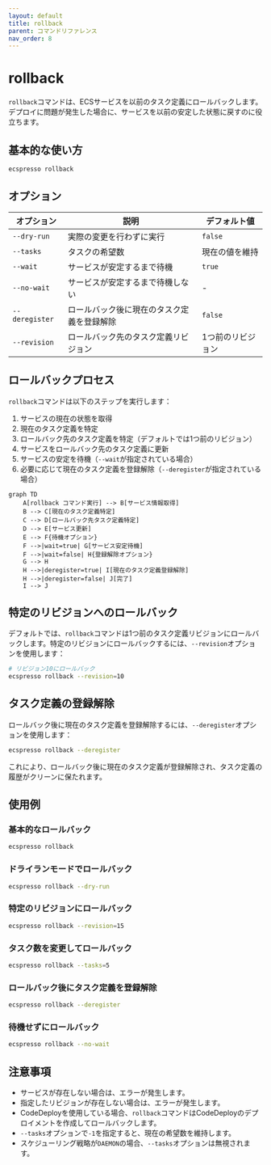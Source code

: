 ```yaml
---
layout: default
title: rollback
parent: コマンドリファレンス
nav_order: 8
---
```


# rollback

`rollback`コマンドは、ECSサービスを以前のタスク定義にロールバックします。デプロイに問題が発生した場合に、サービスを以前の安定した状態に戻すのに役立ちます。

## 基本的な使い方

```bash
ecspresso rollback
```

## オプション

| オプション | 説明 | デフォルト値 |
|------------|------|------------|
| `--dry-run` | 実際の変更を行わずに実行 | `false` |
| `--tasks` | タスクの希望数 | 現在の値を維持 |
| `--wait` | サービスが安定するまで待機 | `true` |
| `--no-wait` | サービスが安定するまで待機しない | - |
| `--deregister` | ロールバック後に現在のタスク定義を登録解除 | `false` |
| `--revision` | ロールバック先のタスク定義リビジョン | 1つ前のリビジョン |

## ロールバックプロセス

`rollback`コマンドは以下のステップを実行します：

1. サービスの現在の状態を取得
2. 現在のタスク定義を特定
3. ロールバック先のタスク定義を特定（デフォルトでは1つ前のリビジョン）
4. サービスをロールバック先のタスク定義に更新
5. サービスの安定を待機（`--wait`が指定されている場合）
6. 必要に応じて現在のタスク定義を登録解除（`--deregister`が指定されている場合）

```mermaid
graph TD
    A[rollback コマンド実行] --> B[サービス情報取得]
    B --> C[現在のタスク定義特定]
    C --> D[ロールバック先タスク定義特定]
    D --> E[サービス更新]
    E --> F{待機オプション}
    F -->|wait=true| G[サービス安定待機]
    F -->|wait=false| H{登録解除オプション}
    G --> H
    H -->|deregister=true| I[現在のタスク定義登録解除]
    H -->|deregister=false| J[完了]
    I --> J
```

## 特定のリビジョンへのロールバック

デフォルトでは、`rollback`コマンドは1つ前のタスク定義リビジョンにロールバックします。特定のリビジョンにロールバックするには、`--revision`オプションを使用します：

```bash
# リビジョン10にロールバック
ecspresso rollback --revision=10
```

## タスク定義の登録解除

ロールバック後に現在のタスク定義を登録解除するには、`--deregister`オプションを使用します：

```bash
ecspresso rollback --deregister
```

これにより、ロールバック後に現在のタスク定義が登録解除され、タスク定義の履歴がクリーンに保たれます。

## 使用例

### 基本的なロールバック

```bash
ecspresso rollback
```

### ドライランモードでロールバック

```bash
ecspresso rollback --dry-run
```

### 特定のリビジョンにロールバック

```bash
ecspresso rollback --revision=15
```

### タスク数を変更してロールバック

```bash
ecspresso rollback --tasks=5
```

### ロールバック後にタスク定義を登録解除

```bash
ecspresso rollback --deregister
```

### 待機せずにロールバック

```bash
ecspresso rollback --no-wait
```

## 注意事項

- サービスが存在しない場合は、エラーが発生します。
- 指定したリビジョンが存在しない場合は、エラーが発生します。
- CodeDeployを使用している場合、`rollback`コマンドはCodeDeployのデプロイメントを作成してロールバックします。
- `--tasks`オプションで`-1`を指定すると、現在の希望数を維持します。
- スケジューリング戦略が`DAEMON`の場合、`--tasks`オプションは無視されます。
